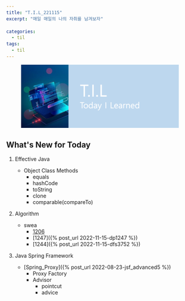```yaml
---
title: "T.I.L_221115"
excerpt: "매일 매일의 나의 자취를 남겨보자"

categories:
  - til
tags:
  - til
---
```

<figure>
    <img src="/assets/images/til_image.png">
</figure>

## What's New for Today   

1. Effective Java
    - Object Class Methods
        - equals
        - hashCode
        - toString
        - clone
        - comparable(compareTo)

1. Algorithm
    - swea
        - [1206](https://swexpertacademy.com/main/code/problem/problemDetail.do?contestProbId=AV13zo1KAAACFAYh)
        - [1247]({% post_url 2022-11-15-dp1247 %})
        - [1244]({% post_url 2022-11-15-dfs3752 %})

2. Java Spring Framework
    - [Spring_Proxy]({% post_url 2022-08-23-jsf_advanced5 %})
        - Proxy Factory
        - Advisor
            - pointcut
            - advice
